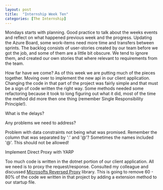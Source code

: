 ```yaml
---
layout: post
title:  "Internship Week Ten"
categories: [The Internship]
---
```


Mondays starts with planning. 
Good practice to talk about the weeks events and reflect on what happened previous week and the progress. Updating the Azure Board, 
some work-items need more time and transfers between sprints. The backlog consists of user-stories created by our team before we got the job, and some of them are a little bit obscure.
We tend to ignore them, and created our own stories that where relevant to requirements from the team.

How far have we come?
As of this week we are putting much of the pieces together. Moving over to implement the new api in our client application. Changing the code in that part of the project was fairly simple and that must be a sign of code written the right way. Some methods needed some refactoring because it took to long figuring out what it did, most of the time the method did more then one thing (remember Single Responsibility Principle!).


What is the delays?


Any problems we need to address?

Problem with data constraints not being what was promised. Remember the column that was separated by ':' and '@'? Sometimes the names included '@'. This should not be allowed!


Implement Direct Proxy with YARP

Too much code is written in the dotnet portion of our client application. All we need is to proxy the request/response. Consulted my colleague and discussed [Microsofts Reversed Proxy](https://microsoft.github.io/reverse-proxy/articles/direct-proxying.html) library. This is going to remove 60 - 80% of the code we written in that project by adding a extension method to our startup file.